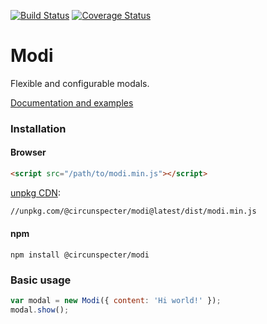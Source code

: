 [![Build Status](https://travis-ci.org/circunspecter/modi.svg?branch=master)](https://travis-ci.org/circunspecter/modi)
[![Coverage Status](https://coveralls.io/repos/github/circunspecter/modi/badge.svg?branch=master)](https://coveralls.io/github/circunspecter/modi?branch=master)

# Modi
Flexible and configurable modals.

[Documentation and examples](https://circunspecter.github.io/modi/ "Documentation and examples")

### Installation

#### Browser

```html
<script src="/path/to/modi.min.js"></script>
```

[unpkg CDN](https://unpkg.com "unpkg"):

```html
//unpkg.com/@circunspecter/modi@latest/dist/modi.min.js
```

#### npm

```shell
npm install @circunspecter/modi
```

### Basic usage

```js
var modal = new Modi({ content: 'Hi world!' });
modal.show();
```
